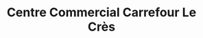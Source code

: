 ---
title: "Centre Commercial Carrefour Le Crès"
url: /le-cres/centre-commercial-carrefour-le-cres/
shop: Einkaufszentrum
---